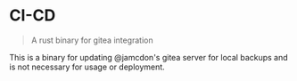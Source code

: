 # CI-CD
> A rust binary for gitea integration

This is a binary for updating @jamcdon's gitea server for local backups and is not necessary for usage or deployment.